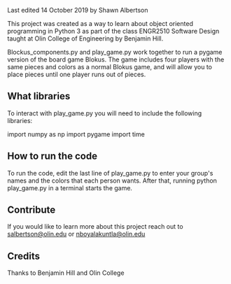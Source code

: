 Last edited 14 October 2019 by Shawn Albertson

This project was created as a way to learn about object oriented programming in
Python 3 as part of the class ENGR2510 Software Design taught at Olin College
of Engineering by Benjamin Hill.

Blockus_components.py and play_game.py work together to run a pygame
version of the board game Blokus. The game includes four players with the same
pieces and colors as a normal Blokus game, and will allow you to place pieces until
one player runs out of pieces.


## What libraries

To interact with play_game.py you will need to include the following libraries:

import numpy as np
import pygame
import time

## How to run the code

To run the code, edit the last line of play_game.py to enter your group's names
and the colors that each person wants. After that, running python play_game.py
in a terminal starts the game.


## Contribute

If you would like to learn more about this project reach out to
salbertson@olin.edu or nboyalakuntla@olin.edu

## Credits

Thanks to Benjamin Hill and Olin College
